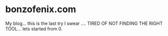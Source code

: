 bonzofenix.com
==============

My blog... this is the last try I swear .... TIRED OF NOT FINDING THE RIGHT TOOL... lets started from 0.
